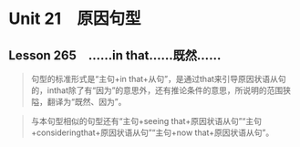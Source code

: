 ﻿ # Unit 21　原因句型
 ## Lesson 265　……in that……既然……
 
> 句型的标准形式是“主句+in that+从句”，是通过that来引导原因状语从句的，inthat除了有“因为”的意思外，还有推论条件的意思，所说明的范围狭隘，翻译为“既然、因为”。

> 与本句型相似的句型还有“主句+seeing that+原因状语从句”“主句+consideringthat+原因状语从句”“主句+now that+原因状语从句”。


 